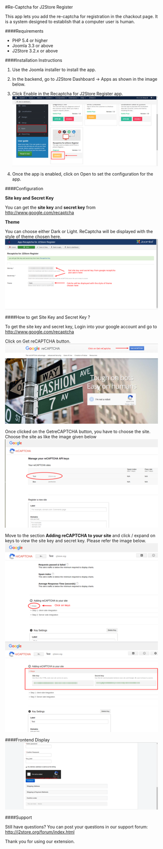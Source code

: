 #Re-Captcha for J2Store Register

This app lets you add the re-captcha for registration in the chackout page. It is a system designed to establish that a computer user is human.

####Requirements

* PHP 5.4 or higher
* Joomla 3.3 or above
* J2Store 3.2.x or above

####Installation Instructions

1. Use the Joomla installer to install the app.

2. In the backend, go to J2Store Dashboard -> Apps as shown in the image below.

3. Click Enable in the Recaptcha for J2Store Register app.
![](./assets/images/recaptch_enable.png)

4. Once the app is enabled, click on Open to set the configuration for the app.

####Configuration

**Site key and Secret Key**

  You can get the **site key** and **secret key** from http://www.google.com/recaptcha
  
**Theme**

  You can choose either Dark or Light. ReCaptcha will be displayed with the style of theme chosen here.
  ![](./assets/images/recaptcha_parameters.png)
  
####How to get Site Key and Secret Key ?

To get the site key and secret key, Login into your google account and go to http://www.google.com/recaptcha

Click on Get reCAPTCHA button.
![](./assets/images/recaptcha_getcaptcha.png)

Once clicked on the GetreCAPTCHA button, you have to choose the site. Choose the site as like the image given below
![](./assets/images/recaptcha_sites.png)

Move to the section **Adding reCAPTCHA to your site** and click / expand on keys to view the site key and secret key. Please refer the image below.
![](./assets/images/recaptcha_select_keys.png)
![](./assets/images/recaptcha_view_keys.png)

####Frontend Display
![](./assets/images/recaptcha_frontend.png)

####Support

Still have questions? You can post your questions in our support forum: http://j2store.org/forum/index.html

Thank you for using our extension.